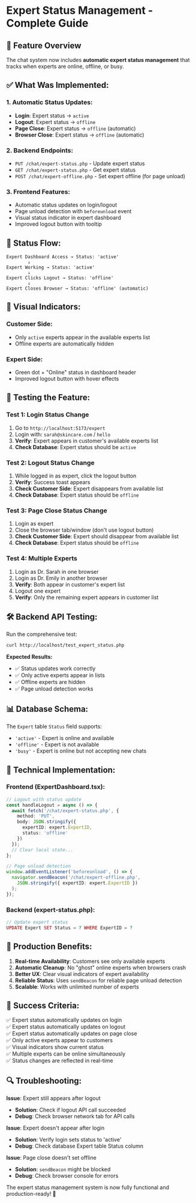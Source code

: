 # Expert Status Management - Complete Guide

## 🎯 Feature Overview

The chat system now includes **automatic expert status management** that tracks when experts are online, offline, or busy.

## ✅ **What Was Implemented:**

### **1. Automatic Status Updates:**
- **Login**: Expert status → `active` 
- **Logout**: Expert status → `offline`
- **Page Close**: Expert status → `offline` (automatic)
- **Browser Close**: Expert status → `offline` (automatic)

### **2. Backend Endpoints:**
- `PUT /chat/expert-status.php` - Update expert status
- `GET /chat/expert-status.php` - Get expert status  
- `POST /chat/expert-offline.php` - Set expert offline (for page unload)

### **3. Frontend Features:**
- Automatic status updates on login/logout
- Page unload detection with `beforeunload` event
- Visual status indicator in expert dashboard
- Improved logout button with tooltip

## 🔄 **Status Flow:**

```
Expert Dashboard Access → Status: 'active'
        ↓
Expert Working → Status: 'active' 
        ↓
Expert Clicks Logout → Status: 'offline'
        ↓
Expert Closes Browser → Status: 'offline' (automatic)
```

## 🎨 **Visual Indicators:**

### **Customer Side:**
- Only `active` experts appear in the available experts list
- Offline experts are automatically hidden

### **Expert Side:**
- Green dot + "Online" status in dashboard header
- Improved logout button with hover effects

## 🧪 **Testing the Feature:**

### **Test 1: Login Status Change**
1. Go to `http://localhost:5173/expert`
2. Login with: `sarah@skincare.com` / `hello`
3. **Verify**: Expert appears in customer's available experts list
4. **Check Database**: Expert status should be `active`

### **Test 2: Logout Status Change**
1. While logged in as expert, click the logout button
2. **Verify**: Success toast appears
3. **Check Customer Side**: Expert disappears from available list
4. **Check Database**: Expert status should be `offline`

### **Test 3: Page Close Status Change**
1. Login as expert
2. Close the browser tab/window (don't use logout button)
3. **Check Customer Side**: Expert should disappear from available list
4. **Check Database**: Expert status should be `offline`

### **Test 4: Multiple Experts**
1. Login as Dr. Sarah in one browser
2. Login as Dr. Emily in another browser  
3. **Verify**: Both appear in customer's expert list
4. Logout one expert
5. **Verify**: Only the remaining expert appears in customer list

## 🛠 **Backend API Testing:**

Run the comprehensive test:
```bash
curl http://localhost/test_expert_status.php
```

**Expected Results:**
- ✅ Status updates work correctly
- ✅ Only active experts appear in lists
- ✅ Offline experts are hidden
- ✅ Page unload detection works

## 📊 **Database Schema:**

The `Expert` table `Status` field supports:
- `'active'` - Expert is online and available
- `'offline'` - Expert is not available  
- `'busy'` - Expert is online but not accepting new chats

## 🔧 **Technical Implementation:**

### **Frontend (ExpertDashboard.tsx):**
```typescript
// Logout with status update
const handleLogout = async () => {
  await fetch('/chat/expert-status.php', {
    method: 'PUT',
    body: JSON.stringify({
      expertID: expert.ExpertID,
      status: 'offline'
    })
  });
  // Clear local state...
};

// Page unload detection
window.addEventListener('beforeunload', () => {
  navigator.sendBeacon('/chat/expert-offline.php', 
    JSON.stringify({ expertID: expert.ExpertID })
  );
});
```

### **Backend (expert-status.php):**
```php
// Update expert status
UPDATE Expert SET Status = ? WHERE ExpertID = ?
```

## 🚀 **Production Benefits:**

1. **Real-time Availability**: Customers see only available experts
2. **Automatic Cleanup**: No "ghost" online experts when browsers crash
3. **Better UX**: Clear visual indicators of expert availability
4. **Reliable Status**: Uses `sendBeacon` for reliable page unload detection
5. **Scalable**: Works with unlimited number of experts

## 🎯 **Success Criteria:**

✅ Expert status automatically updates on login  
✅ Expert status automatically updates on logout  
✅ Expert status automatically updates on page close  
✅ Only active experts appear to customers  
✅ Visual indicators show current status  
✅ Multiple experts can be online simultaneously  
✅ Status changes are reflected in real-time  

## 🔍 **Troubleshooting:**

**Issue**: Expert still appears after logout
- **Solution**: Check if logout API call succeeded
- **Debug**: Check browser network tab for API calls

**Issue**: Expert doesn't appear after login  
- **Solution**: Verify login sets status to 'active'
- **Debug**: Check database Expert table Status column

**Issue**: Page close doesn't set offline
- **Solution**: `sendBeacon` might be blocked
- **Debug**: Check browser console for errors

The expert status management system is now fully functional and production-ready! 🎉